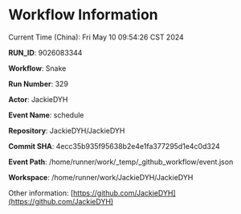 # Workflow Information

Current Time (China): Fri May 10 09:54:26 CST 2024  

**RUN_ID**: 9026083344  

**Workflow**: Snake  

**Run Number**: 329  

**Actor**: JackieDYH  

**Event Name**: schedule  

**Repository**: JackieDYH/JackieDYH  

**Commit SHA**: 4ecc35b935f95638b2e4e1fa377295d1e4c0d324  

**Event Path**: /home/runner/work/_temp/_github_workflow/event.json  

**Workspace**: /home/runner/work/JackieDYH/JackieDYH  

Other information: [https://github.com/JackieDYH](https://github.com/JackieDYH)
